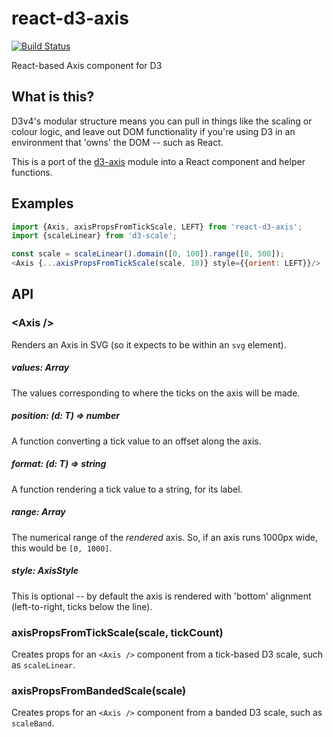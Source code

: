 # react-d3-axis

[![Build Status](https://travis-ci.org/shauns/react-d3-axis.svg?branch=master)](https://travis-ci.org/shauns/react-d3-axis)

React-based Axis component for D3

## What is this?

D3v4's modular structure means you can pull in things like the scaling or colour logic, and leave out DOM functionality if you're using D3 in an environment that 'owns' the DOM -- such as React.

This is a port of the [d3-axis](https://github.com/d3/d3-axis) module into a React component and helper functions.

## Examples

```js
import {Axis, axisPropsFromTickScale, LEFT} from 'react-d3-axis';
import {scaleLinear} from 'd3-scale';

const scale = scaleLinear().domain([0, 100]).range([0, 500]);
<Axis {...axisPropsFromTickScale(scale, 10)} style={{orient: LEFT}}/>
```
## API

### &lt;Axis />

Renders an Axis in SVG (so it expects to be within an `svg` element).

##### values: Array<T>

The values corresponding to where the ticks on the axis will be made.

##### position: (d: T) => number

A function converting a tick value to an offset along the axis.

##### format: (d: T) => string

A function rendering a tick value to a string, for its label.

##### range: Array<number>

The numerical range of the *rendered* axis. So, if an axis runs 1000px wide, this would be `[0, 1000]`.

##### style: AxisStyle

This is optional -- by default the axis is rendered with 'bottom' alignment (left-to-right, ticks below the line).

### axisPropsFromTickScale(scale, tickCount)

Creates props for an `<Axis />` component from a tick-based D3 scale, such as `scaleLinear`.

### axisPropsFromBandedScale(scale)

Creates props for an `<Axis />` component from a banded D3 scale, such as `scaleBand`.
